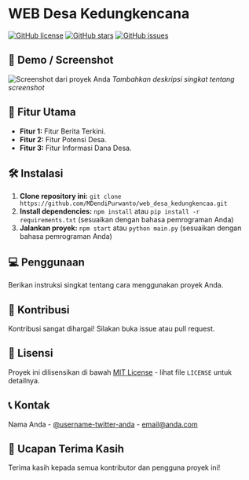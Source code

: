 # WEB Desa Kedungkencana

[![GitHub license](https://img.shields.io/github/license/MDendiPurwanto/web_desa_kedungkencaa)](https://github.com/MDendiPurwanto/web_desa_kedungkencaablob/master/LICENSE)
[![GitHub stars](https://img.shields.io/github/stars/MDendiPurwanto/web_desa_kedungkencaa)](https://github.com/MDendiPurwanto/web_desa_kedungkencaa/stargazers)
[![GitHub issues](https://img.shields.io/github/issues/MDendiPurwanto/web_desa_kedungkencaa)](https://github.com/MDendiPurwanto/web_desa_kedungkencaa/issues)

## 📸 Demo / Screenshot

![Screenshot dari proyek Anda](link-ke-screenshot)
*Tambahkan deskripsi singkat tentang screenshot*

## 🚀 Fitur Utama

- **Fitur 1:** Fitur Berita Terkini.
- **Fitur 2:** Fitur Potensi Desa.
- **Fitur 3:** Fitur Informasi Dana Desa.

## 🛠️ Instalasi

1. **Clone repository ini:** `git clone https://github.com/MDendiPurwanto/web_desa_kedungkencaa.git`
2. **Install dependencies:** `npm install` atau `pip install -r requirements.txt` (sesuaikan dengan bahasa pemrograman Anda)
3. **Jalankan proyek:** `npm start` atau `python main.py` (sesuaikan dengan bahasa pemrograman Anda)

## 💻 Penggunaan

Berikan instruksi singkat tentang cara menggunakan proyek Anda.

## 🤝 Kontribusi

Kontribusi sangat dihargai! Silakan buka issue atau pull request.

## 📝 Lisensi

Proyek ini dilisensikan di bawah [MIT License](https://opensource.org/licenses/MIT) - lihat file `LICENSE` untuk detailnya.

## 📞 Kontak

Nama Anda - [@username-twitter-anda](https://twitter.com/username-twitter-anda) - email@anda.com

## 🙏 Ucapan Terima Kasih

Terima kasih kepada semua kontributor dan pengguna proyek ini!
